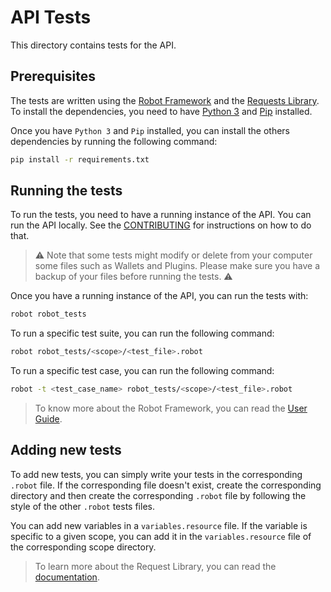 # API Tests

This directory contains tests for the API.

## Prerequisites

The tests are written using the [Robot Framework](https://robotframework.org/) and the [Requests Library](http://marketsquare.github.io/robotframework-requests/). To install the dependencies, you need to have [Python 3](https://www.python.org/downloads/) and [Pip](https://pip.pypa.io/en/stable/installation/) installed.

Once you have `Python 3` and `Pip` installed, you can install the others dependencies by running the following command:

```bash
pip install -r requirements.txt
```

## Running the tests

To run the tests, you need to have a running instance of the API. You can run the API locally. See the [CONTRIBUTING](../../CONTRIBUTING.md) for instructions on how to do that.

> ⚠️ Note that some tests might modify or delete from your computer some files such as Wallets and Plugins. Please make sure you have a backup of your files before running the tests. ⚠️

Once you have a running instance of the API, you can run the tests with:

```bash
robot robot_tests
```

To run a specific test suite, you can run the following command:

```bash
robot robot_tests/<scope>/<test_file>.robot
```

To run a specific test case, you can run the following command:

```bash
robot -t <test_case_name> robot_tests/<scope>/<test_file>.robot
```

> To know more about the Robot Framework, you can read the [User Guide](https://robotframework.org/robotframework/latest/RobotFrameworkUserGuide.html).

## Adding new tests

To add new tests, you can simply write your tests in the corresponding `.robot` file. If the corresponding file doesn't exist, create the corresponding directory and then create the corresponding `.robot` file by following the style of the other `.robot` tests files.

You can add new variables in a `variables.resource` file.
If the variable is specific to a given scope, you can add it in the `variables.resource` file of the corresponding scope directory.

> To learn more about the Request Library, you can read the [documentation](https://marketsquare.github.io/robotframework-requests/doc/RequestsLibrary.html).